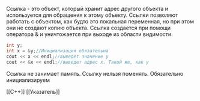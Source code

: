 Ссылка - это объект, который хранит адрес другого объекта и используется для обращения к этому объекту. Ссылки позволяют работать с объектом, как будто это локальная переменная, но при этом они не создают копию объекта. Ссылка создается при помощи оператора & и уничтожается при выходе из области видимости.
```c++
int y;
int x = &y;//Инициализация обязательна
cout << x << endl;//выведет значение y
cout << &x << endl;//выведет адрес x. Такой же, как у 
```
Ссылка не занимает память. Ссылку нельзя поменять. Обязательно инициализируем

[[C++]] [[Указатель]]